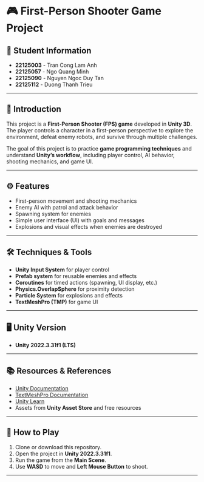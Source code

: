 # 🎮 First-Person Shooter Game Project

## 📌 Student Information
- **22125003** - Tran Cong Lam Anh  
- **22125057** - Ngo Quang Minh  
- **22125090** - Nguyen Ngoc Duy Tan  
- **22125112** - Duong Thanh Trieu  

---

## 📝 Introduction
This project is a **First-Person Shooter (FPS) game** developed in **Unity 3D**.  
The player controls a character in a first-person perspective to explore the environment, defeat enemy robots, and survive through multiple challenges.  

The goal of this project is to practice **game programming techniques** and understand **Unity’s workflow**, including player control, AI behavior, shooting mechanics, and game UI.

---

## ⚙️ Features
- First-person movement and shooting mechanics  
- Enemy AI with patrol and attack behavior  
- Spawning system for enemies  
- Simple user interface (UI) with goals and messages  
- Explosions and visual effects when enemies are destroyed  

---

## 🛠️ Techniques & Tools
- **Unity Input System** for player control  
- **Prefab system** for reusable enemies and effects  
- **Coroutines** for timed actions (spawning, UI display, etc.)  
- **Physics.OverlapSphere** for proximity detection  
- **Particle System** for explosions and effects  
- **TextMeshPro (TMP)** for game UI  

---

## 🖥️ Unity Version
- **Unity 2022.3.31f1 (LTS)**

---

## 📚 Resources & References
- [Unity Documentation](https://docs.unity3d.com/)  
- [TextMeshPro Documentation](https://docs.unity3d.com/Packages/com.unity.textmeshpro@latest)  
- [Unity Learn](https://learn.unity.com/)  
- Assets from **Unity Asset Store** and free resources  

---

## 🚀 How to Play
1. Clone or download this repository.  
2. Open the project in **Unity 2022.3.31f1**.  
3. Run the game from the **Main Scene**.  
4. Use **WASD** to move and **Left Mouse Button** to shoot.  

---
